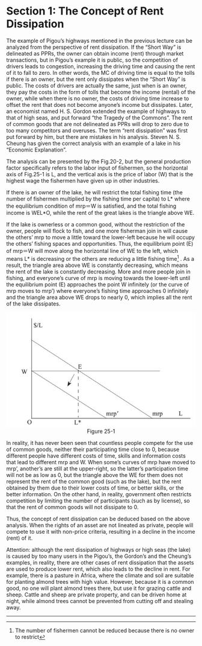 # Section 1: The Concept of Rent Dissipation

The example of Pigou’s highways mentioned in the previous lecture can be analyzed from the perspective of rent dissipation. If the “Short Way” is delineated as PPRs, the owner can obtain income (rent) through market transactions, but in Pigou’s example it is public, so the competition of drivers leads to congestion, increasing the driving time and causing the rent of it to fall to zero. In other words, the MC of driving time is equal to the tolls if there is an owner, but the rent only dissipates when the “Short Way” is public. The costs of drivers are actually the same, just when is an owner, they pay the costs in the form of tolls that become the income (rental) of the owner, while when there is no owner, the costs of driving time increase to offset the rent that does not become anyone’s income but dissipates.
Later, an economist named H. S. Gordon extended the example of highways to that of high seas, and put forward “the Tragedy of the Commons”. The rent of common goods that are not delineated as PPRs will drop to zero due to too many competitors and overuses. The term “rent dissipation” was first put forward by him, but there are mistakes in his analysis. Steven N. S. Cheung has given the correct analysis with an example of a lake in his “Economic Explanation”.

The analysis can be presented by the Fig.20-2, but the general production factor specifically refers to the labor input of fishermen, so the horizontal axis of Fig.25-1 is L, and the vertical axis is the price of labor (W) that is the highest wage the fishermen have given up in other industries.

If there is an owner of the lake, he will restrict the total fishing time (the number of fishermen multiplied by the fishing time per capita) to L\* where the equilibrium condition of mrp＝W is satisfied, and the total fishing income is WEL\*O, while the rent of the great lakes is the triangle above WE.

If the lake is ownerless or a common good, without the restriction of the owner, people will flock to fish, and one more fisherman join in will cause the others’ mrp to move a little toward the lower-left because he will occupy the others’ fishing spaces and opportunities. Thus, the equilibrium point (E) of mrp＝W will move along the horizontal line of WE to the left, which means L\* is decreasing or the others are reducing a little fishing time[^1] . As a result, the triangle area above WE is constantly decreasing, which means the rent of the lake is constantly decreasing. More and more people join in fishing, and everyone’s curve of mrp is moving towards the lower-left until the equilibrium point (E) approaches the point W infinitely (or the curve of mrp moves to mrp’) where everyone’s fishing time approaches 0 infinitely and the triangle area above WE drops to nearly 0, which implies all the rent of the lake dissipates.

<div align="center">
  <img src="./image/figure25-1.jpg" />
</div>
<div align="center"> Figure 25-1</div>

In reality, it has never been seen that countless people compete for the use of common goods, neither their participating time close to 0, because different people have different costs of time, skills and information costs that lead to different mrp and W. When some’s curves of mrp have moved to mrp’, another’s are still at the upper-right, so the latter’s participation time will not be as low as 0, but the triangle above the WE for them does not represent the rent of the common good (such as the lake), but the rent obtained by them due to their lower costs of time, or better skills, or the better information. On the other hand, in reality, government often restricts competition by limiting the number of participants (such as by license), so that the rent of common goods will not dissipate to 0.

Thus, the concept of rent dissipation can be deduced based on the above analysis. When the rights of an asset are not lineated as private, people will compete to use it with non-price criteria, resulting in a decline in the income (rent) of it.

Attention: although the rent dissipation of highways or high seas (the lake) is caused by too many users in the Pigou’s, the Gordon’s and the Cheung’s examples, in reality, there are other cases of rent dissipation that the assets are used to produce lower rent, which also leads to the decline in rent. For example, there is a pasture in Africa, where the climate and soil are suitable for planting almond trees with high value. However, because it is a common good, no one will plant almond trees there, but use it for grazing cattle and sheep. Cattle and sheep are private property, and can be driven home at night, while almond trees cannot be prevented from cutting off and stealing away.

- - - -

[^1]: The number of fishermen cannot be reduced because there is no owner to restrict